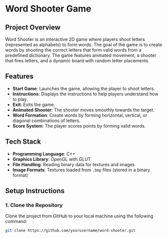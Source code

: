 # **Word Shooter Game**

## **Project Overview**
Word Shooter is an interactive 2D game where players shoot letters (represented as alphabets) to form words. The goal of the game is to create words by shooting the correct letters that form valid words from a predefined dictionary. The game features animated movement, a shooter that fires letters, and a dynamic board with random letter placements.

## **Features**
- **Start Game**: Launches the game, allowing the player to shoot letters.
- **Instructions**: Displays the instructions to help players understand how to play.
- **Exit**: Exits the game.
- **Animated Shooter**: The shooter moves smoothly towards the target.
- **Word Formation**: Create words by forming horizontal, vertical, or diagonal combinations of letters.
- **Score System**: The player scores points by forming valid words.
  
## **Tech Stack**
- **Programming Language**: C++
- **Graphics Library**: OpenGL with GLUT
- **File Handling**: Reading binary data for textures and images
- **Image Formats**: Textures loaded from `.bmp` files (stored in a binary format)

## **Setup Instructions**

### **1. Clone the Repository**
Clone the project from GitHub to your local machine using the following command:

```bash
git clone https://github.com/yourusername/word-shooter.git
